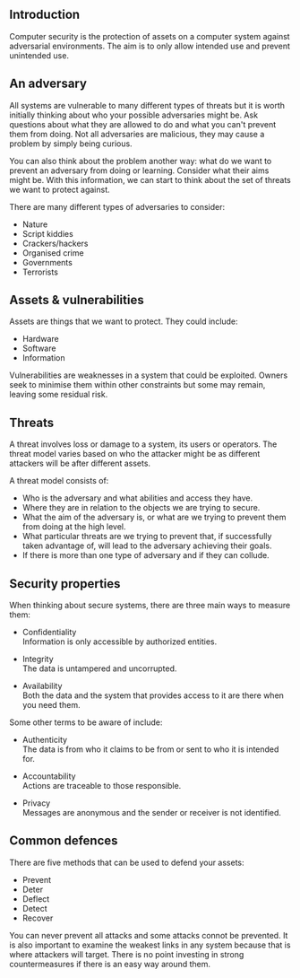 ## Introduction

Computer security is the protection of assets on a computer system against adversarial environments. The aim is to only allow intended use and prevent unintended use.

## An adversary

All systems are vulnerable to many different types of threats but it is worth initially thinking about who your possible adversaries might be. Ask questions about what they are allowed to do and what you can't prevent them from doing. Not all adversaries are malicious, they may cause a problem by simply being curious.

You can also think about the problem another way: what do we want to prevent an adversary from doing or learning. Consider what their aims might be. With this information, we can start to think about the set of threats we want to protect against.

There are many different types of adversaries to consider:

- Nature
- Script kiddies
- Crackers/hackers
- Organised crime
- Governments
- Terrorists

## Assets & vulnerabilities

Assets are things that we want to protect. They could include:

- Hardware
- Software
- Information

Vulnerabilities are weaknesses in a system that could be exploited. Owners seek to minimise them within other constraints but some may remain, leaving some residual risk.

## Threats

A threat involves loss or damage to a system, its users or operators. The threat model varies based on who the attacker might be as different attackers will be after different assets.

A threat model consists of:

- Who is the adversary and what abilities and access they have.
- Where they are in relation to the objects we are trying to secure.
- What the aim of the adversary is, or what are we trying to prevent them from doing at the high level.
- What particular threats are we trying to prevent that, if successfully taken advantage of, will lead to the adversary achieving their goals.
- If there is more than one type of adversary and if they can collude.

## Security properties

When thinking about secure systems, there are three main ways to measure them:

- Confidentiality  
  Information is only accessible by authorized entities.

- Integrity  
  The data is untampered and uncorrupted.

- Availability  
  Both the data and the system that provides access to it are there when you need them.

Some other terms to be aware of include:

- Authenticity  
  The data is from who it claims to be from or sent to who it is intended for.

- Accountability  
  Actions are traceable to those responsible.

- Privacy  
  Messages are anonymous and the sender or receiver is not identified.

## Common defences

There are five methods that can be used to defend your assets:

- Prevent
- Deter
- Deflect
- Detect
- Recover

You can never prevent all attacks and some attacks connot be prevented. It is also important to examine the weakest links in any system because that is where attackers will target. There is no point investing in strong countermeasures if there is an easy way around them.

